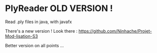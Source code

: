 # PlyReader OLD VERSION !
Read .ply files in java, with javafx

There's a new version !
Look there : https://github.com/Ninhache/Projet-Mod-lisation-S3

Better version on all points ...
